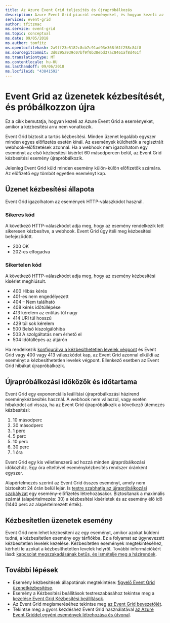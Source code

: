 ```yaml
---
title: Az Azure Event Grid teljesítés és újrapróbálkozás
description: Azure Event Grid piacról eseményeket, és hogyan kezeli az kézbesítetlen üzenetek ismerteti.
services: event-grid
author: tfitzmac
ms.service: event-grid
ms.topic: conceptual
ms.date: 09/05/2018
ms.author: tomfitz
ms.openlocfilehash: 2a9ff23e5182c8cb7c91ad93e368f61f258c84f8
ms.sourcegitcommit: 3d0295a939c07bf9f0b38ebd37ac8461af8d461f
ms.translationtype: MT
ms.contentlocale: hu-HU
ms.lasthandoff: 09/06/2018
ms.locfileid: "43841592"
---
```

# <a name="event-grid-message-delivery-and-retry"></a>Event Grid az üzenetek kézbesítését, és próbálkozzon újra 

Ez a cikk bemutatja, hogyan kezeli az Azure Event Grid a eseményeket, amikor a kézbesítési arra nem vonatkozik.

Event Grid biztosít a tartós kézbesítési. Minden üzenet legalább egyszer minden egyes előfizetés esetén kínál. Az események küldhetők a regisztrált webhook-előfizetések azonnal. Ha a webhook nem igazolhatom egy eseményt az első kézbesítési kísérlet 60 másodpercen belül, az Event Grid kézbesítési esemény újrapróbálkozik. 

Jelenleg Event Grid küld minden esemény külön-külön előfizetők számára. Az előfizető egy tömböt egyetlen eseményt kap.

## <a name="message-delivery-status"></a>Üzenet kézbesítési állapota

Event Grid igazolhatom az események HTTP-válaszkódot használ. 

### <a name="success-codes"></a>Sikeres kód

A következő HTTP-válaszkódot adja meg, hogy az esemény rendelkezik lett sikeresen kézbesítve, a webhook. Event Grid úgy ítéli meg kézbesítési befejeződött.

- 200 OK
- 202-es elfogadva

### <a name="failure-codes"></a>Sikertelen kód

A következő HTTP-válaszkódot adja meg, hogy az esemény kézbesítési kísérlet meghiúsult.

- 400 Hibás kérés
- 401-es nem engedélyezett
- 404 – Nem található
- 408 kérés időtúllépése
- 413 kérelem az entitás túl nagy
- 414 URI túl hosszú
- 429 túl sok kérelem
- 500 Belső kiszolgálóhiba
- 503 A szolgáltatás nem érhető el
- 504 Időtúllépés az átjárón

Ha rendelkezik [konfigurálva a kézbesíthetetlen levelek végpont](manage-event-delivery.md) és Event Grid vagy 400 vagy 413 válaszkódot kap, az Event Grid azonnal elküldi az eseményt a kézbesíthetetlen levelek végpont. Ellenkező esetben az Event Grid hibákat újrapróbálkozik.

## <a name="retry-intervals-and-duration"></a>Újrapróbálkozási időközök és időtartama

Event Grid egy exponenciális leállítási újrapróbálkozási házirend eseménykézbesítés használ. A webhook nem válaszol, vagy esetén hibakódot ad vissza, ha az Event Grid újrapróbálkozik a következő ütemezés kézbesítési:

1. 10 másodperc
2. 30 másodperc
3. 1 perc
4. 5 perc
5. 10 perc
6. 30 perc
7. 1 óra

Event Grid egy kis véletlenszerű ad hozzá minden újrapróbálkozási időközhöz. Egy óra elteltével eseménykézbesítés rendszer óránként egyszer.

Alapértelmezés szerint az Event Grid összes eseményt, amely nem biztosított 24 órán belül lejár. Is [testre szabhatja az újrapróbálkozási szabályzat](manage-event-delivery.md) egy esemény-előfizetés létrehozásakor. Biztosítanak a maximális számát (alapértelmezés: 30) a kézbesítési kísérletek és az esemény élő idő (1440 perc az alapértelmezett érték).

## <a name="dead-letter-events"></a>Kézbesítetlen üzenetek esemény

Event Grid nem lehet kézbesíteni az egy eseményt, amikor azokat küldeni tudná, a kézbesítetlen esemény egy tárfiókba. Ez a folyamat az úgynevezett kézbesítetlen levelek kezelése. Kézbesítetlen események megtekintéséhez, kérheti le azokat a kézbesíthetetlen levelek helyről. További információkért lásd: [kapcsolat megszakadásának betűs, és ismételje meg a házirendek](manage-event-delivery.md).

## <a name="next-steps"></a>További lépések

* Esemény kézbesítések állapotának megtekintése: [figyelő Event Grid üzenetkézbesítése](monitor-event-delivery.md).
* Esemény a Kézbesítési beállítások testreszabásához tekintse meg a [kezelése Event Grid Kézbesítési beállítások](manage-event-delivery.md).
* Az Event Grid megismeréséhez tekintse meg [az Event Grid bevezetőjét](overview.md).
* Tekintse meg a gyors kezdéshez Event Grid használatával [az Azure Event Griddel egyéni események létrehozása és útvonal](custom-event-quickstart.md).